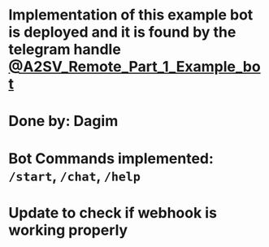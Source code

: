 # Implementation of this example bot is deployed and it is found by the telegram handle [@A2SV_Remote_Part_1_Example_bot](https://t.me/A2SV_Remote_Part_1_Example_bot)

# Done by: Dagim
# Bot Commands implemented: `/start`, `/chat`, `/help`
# Update to check if webhook is working properly
